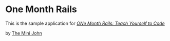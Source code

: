# One Month Rails 

This is the sample application for 
[*ONe Month Rails: Teach Yourself to Code*](http://onemotherails.com)

by [The Mini John](http://www.twitter.com/theminijohn)